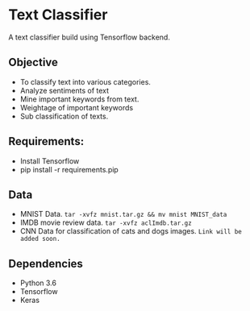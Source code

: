 # Text Classifier
A text classifier build using Tensorflow backend. 

## Objective
* To classify text into various categories.
* Analyze sentiments of text
* Mine important keywords from text.
* Weightage of important keywords
* Sub classification of texts.

## Requirements:
* Install Tensorflow
* pip install -r requirements.pip

## Data
* MNIST Data. `tar -xvfz mnist.tar.gz && mv mnist MNIST_data`
* IMDB movie review data. `tar -xvfz aclImdb.tar.gz`
* CNN Data for classification of cats and dogs images. `Link will be added soon.`

## Dependencies
* Python 3.6
* Tensorflow
* Keras
